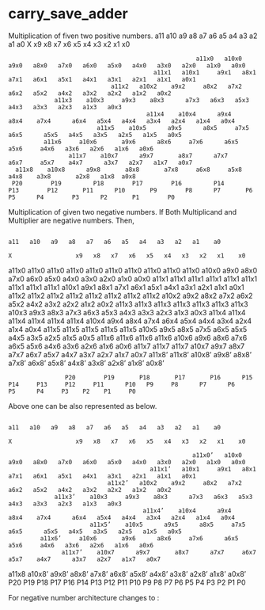 # carry_save_adder
Multiplication of fiven two positive numbers.
                                                                                       a11   a10   a9   a8   a7   a6   a5   a4   a3   a2   a1    a0
	                                                                         X                  x9   x8   x7   x6   x5   x4   x3   x2   x1    x0

                                                         a11x0   a10x0   a9x0   a8x0   a7x0   a6x0   a5x0   a4x0   a3x0   a2x0   a1x0   a0x0
                                             a11x1   a10x1     a9x1   a8x1   a7x1   a6x1   a5x1   a4x1   a3x1   a2x1   a1x1   a0x1
                                 a11x2   a10x2    a9x2     a8x2   a7x2   a6x2   a5x2   a4x2   a3x2   a2x2   a1x2   a0x2
                 a11x3    a10x3     a9x3    a8x3      a7x3   a6x3   a5x3   a4x3   a3x3   a2x3   a1x3   a0x3
                                           a11x4    a10x4      a9x4     a8x4    a7x4      a6x4   a5x4   a4x4   a3x4   a2x4   a1x4   a0x4
                             a11x5    a10x5      a9x5      a8x5     a7x5    a6x5      a5x5   a4x5   a3x5   a2x5   a1x5   a0x5
              a11x6     a10x6       a9x6      a8x6     a7x6      a6x5    a5x6     a4x6   a3x6   a2x6   a1x6   a0x6
                     a11x7    a10x7      a9x7       a8x7      a7x7     a6x7     a5x7    a4x7      a3x7   a2x7   a1x7   a0x7
      a11x8    a10x8      a9x8       a8x8       a7x8     a6x8     a5x8     a4x8    a3x8       a2x8   a1x8  a0x8
     P20        P19         P18        P17        P16         P14       P13        P12       P11      P10       P9        P8      P7       P6       P5      P4        P3      P2       P1        P0    

 
Multiplication of given two negative numbers.
If Both Multiplicand and Multiplier are negative numbers. Then,

                                                                                       a11   a10   a9   a8   a7   a6   a5   a4   a3   a2   a1    a0
	                                                                         X                  x9   x8   x7   x6   x5   x4   x3   x2   x1    x0

 a11x0    a11x0   a11x0  a11x0    a11x0    a11x0   a11x0    a11x0     a11x0  a11x0   a10x0   a9x0   a8x0   a7x0   a6x0   a5x0   a4x0   a3x0   a2x0   a1x0   a0x0
 a11x1   a11x1    a11x1  a11x1    a11x1    a11x1   a11x1     a11x1    a11x1   a10x1     a9x1   a8x1   a7x1   a6x1   a5x1   a4x1   a3x1   a2x1   a1x1   a0x1
  a11x2   a11x2    a11x2   a11x2    a11x2   a11x2    a11x2      a11x2   a10x2    a9x2     a8x2   a7x2   a6x2   a5x2   a4x2   a3x2   a2x2   a1x2   a0x2
   a11x3   a11x3     a11x3   a11x3    a11x3   a11x3   a11x3    a10x3     a9x3    a8x3      a7x3   a6x3   a5x3   a4x3   a3x3   a2x3   a1x3   a0x3
  a11x4   a11x4     a11x4   a11x4    a11x4   a11x4    a10x4      a9x4     a8x4    a7x4      a6x4   a5x4   a4x4   a3x4   a2x4   a1x4   a0x4
   a11x5  a11x5     a11x5   a11x5     a11x5    a10x5      a9x5      a8x5     a7x5    a6x5      a5x5   a4x5   a3x5   a2x5   a1x5   a0x5
   a11x6   a11x6     a11x6  a11x6     a10x6       a9x6      a8x6     a7x6      a6x5    a5x6     a4x6   a3x6   a2x6   a1x6   a0x6
    a11x7  a11x7     a11x7    a10x7      a9x7       a8x7      a7x7     a6x7     a5x7    a4x7      a3x7   a2x7   a1x7   a0x7
   a11x8’  a11x8’    a10x8’      a9x8’    a8x8’     a7x8’   a6x8’    a5x8’    a4x8’   a3x8’    a2x8’  a1x8’  a0x8’

                    P20        P19       P18       P17       P16      P15      P14     P13     P12     P11      P10   P9     P8      P7      P6      P5      P4     P3    P2    P1     P0   

Above one can be also represented as below.

                                                                                       a11   a10   a9   a8   a7   a6   a5   a4   a3   a2   a1    a0
	                                                                         X                  x9   x8   x7   x6   x5   x4   x3   x2   x1    x0

                                                        a11x0’   a10x0   a9x0   a8x0   a7x0   a6x0   a5x0   a4x0   a3x0   a2x0   a1x0   a0x0
                                            a11x1’   a10x1     a9x1   a8x1   a7x1   a6x1   a5x1   a4x1   a3x1   a2x1   a1x1   a0x1
                                a11x2’   a10x2    a9x2     a8x2   a7x2   a6x2   a5x2   a4x2   a3x2   a2x2   a1x2   a0x2
                 a11x3’    a10x3     a9x3    a8x3      a7x3   a6x3   a5x3   a4x3   a3x3   a2x3   a1x3   a0x3
                                          a11x4’    a10x4      a9x4     a8x4    a7x4      a6x4   a5x4   a4x4   a3x4   a2x4   a1x4   a0x4
                           a11x5’    a10x5      a9x5      a8x5     a7x5    a6x5      a5x5   a4x5   a3x5   a2x5   a1x5   a0x5
             a11x6’     a10x6       a9x6      a8x6     a7x6      a6x5    a5x6     a4x6   a3x6   a2x6   a1x6   a0x6
                   a11x7’    a10x7      a9x7       a8x7      a7x7     a6x7     a5x7    a4x7      a3x7   a2x7   a1x7   a0x7
   a11x8    a10x8’      a9x8’       a8x8’       a7x8’     a6x8’     a5x8’     a4x8’    a3x8’       a2x8’   a1x8’  a0x8’
    P20        P19         P18        P17        P16         P14       P13        P12       P11      P10       P9        P8      P7       P6       P5      P4        P3      P2       P1        P0    

For negative number architecture changes to :



